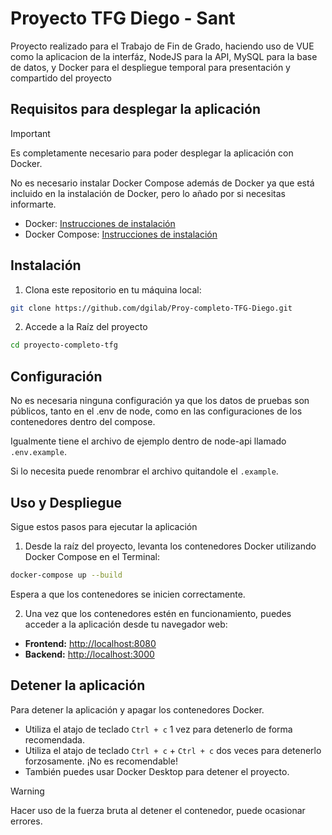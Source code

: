 # Proyecto TFG Diego - Sant 

Proyecto realizado para el Trabajo de Fin de Grado, haciendo uso de VUE como la aplicacion de la interfáz, NodeJS para la API, MySQL para la base de datos, y Docker para el despliegue temporal para presentación y compartido del proyecto

## Requisitos para desplegar la aplicación

> [!IMPORTANT]
> Es completamente necesario para poder desplegar la aplicación con Docker.


No es necesario instalar Docker Compose además de Docker ya que está incluido en la instalación de Docker, pero lo añado por si necesitas informarte.

- Docker: [Instrucciones de instalación](https://docs.docker.com/get-docker/)
- Docker Compose: [Instrucciones de instalación](https://docs.docker.com/compose/install/)

## Instalación

1. Clona este repositorio en tu máquina local:

```bash
git clone https://github.com/dgilab/Proy-completo-TFG-Diego.git
```

2. Accede a la Raíz del proyecto

```bash
cd proyecto-completo-tfg
```

## Configuración

No es necesaria ninguna configuración ya que los datos de pruebas son públicos, tanto en el .env de node, como en las configuraciones de los contenedores dentro del compose.

Igualmente tiene el archivo de ejemplo dentro de node-api llamado `.env.example`.

Si lo necesita puede renombrar el archivo quitandole el `.example`.

## Uso y Despliegue

Sigue estos pasos para ejecutar la aplicación 

1. Desde la raíz del proyecto, levanta los contenedores Docker utilizando Docker Compose en el Terminal:

```bash
docker-compose up --build
```

Espera a que los contenedores se inicien correctamente.

2. Una vez que los contenedores estén en funcionamiento, puedes acceder a la aplicación desde tu navegador web:

- **Frontend:** [http://localhost:8080](http://localhost:8080)
- **Backend:** [http://localhost:3000](http://localhost:3000)

## Detener la aplicación

Para detener la aplicación y apagar los contenedores Docker. 

- Utiliza el atajo de teclado `Ctrl + c` 1 vez para detenerlo de forma recomendada. 
- Utiliza el atajo de teclado `Ctrl + c` + `Ctrl + c` dos veces para detenerlo forzosamente. ¡No es recomendable!
- También puedes usar Docker Desktop para detener el proyecto.

> [!WARNING]
> Hacer uso de la fuerza bruta al detener el contenedor, puede ocasionar errores.

